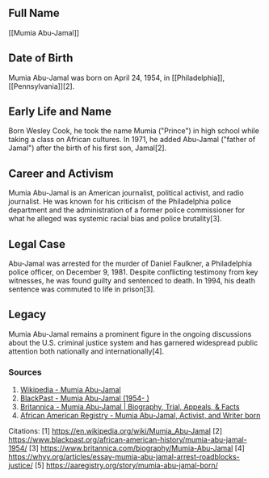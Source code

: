 ## Full Name
[[Mumia Abu-Jamal]]

## Date of Birth
Mumia Abu-Jamal was born on April 24, 1954, in [[Philadelphia]], [[Pennsylvania]][2].

## Early Life and Name
Born Wesley Cook, he took the name Mumia ("Prince") in high school while taking a class on African cultures. In 1971, he added Abu-Jamal ("father of Jamal") after the birth of his first son, Jamal[2].

## Career and Activism
Mumia Abu-Jamal is an American journalist, political activist, and radio journalist. He was known for his criticism of the Philadelphia police department and the administration of a former police commissioner for what he alleged was systemic racial bias and police brutality[3].

## Legal Case
Abu-Jamal was arrested for the murder of Daniel Faulkner, a Philadelphia police officer, on December 9, 1981. Despite conflicting testimony from key witnesses, he was found guilty and sentenced to death. In 1994, his death sentence was commuted to life in prison[3].

## Legacy
Mumia Abu-Jamal remains a prominent figure in the ongoing discussions about the U.S. criminal justice system and has garnered widespread public attention both nationally and internationally[4].

### Sources
1. [Wikipedia - Mumia Abu-Jamal](https://en.wikipedia.org/wiki/Mumia_Abu-Jamal)
2. [BlackPast - Mumia Abu-Jamal (1954- )](https://www.blackpast.org/african-american-history/mumia-abu-jamal-1954/)
3. [Britannica - Mumia Abu-Jamal | Biography, Trial, Appeals, & Facts](https://www.britannica.com/biography/Mumia-Abu-Jamal)
4. [African American Registry - Mumia Abu-Jamal, Activist, and Writer born](https://aaregistry.org/story/mumia-abu-jamal-born/)

Citations:
[1] https://en.wikipedia.org/wiki/Mumia_Abu-Jamal
[2] https://www.blackpast.org/african-american-history/mumia-abu-jamal-1954/
[3] https://www.britannica.com/biography/Mumia-Abu-Jamal
[4] https://whyy.org/articles/essay-mumia-abu-jamal-arrest-roadblocks-justice/
[5] https://aaregistry.org/story/mumia-abu-jamal-born/